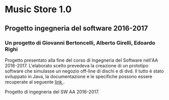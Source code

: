 <h1> Music Store 1.0 </h1>
<h2> Progetto ingegneria del software 2016-2017</h2>
<h3> Un progetto di <b> Giovanni Bertoncelli, Alberto Girelli, Edoardo Righi </b></h3>
Progetto presentato alla fine del corso di Ingegneria del Software nell'AA 2016-2017.
L'elaborato scelto prevedeva la creazione di un prototipo software che simulasse un
negozio off-line di dischi e di dvd.
Il tutto è stato sviluppato in Java, la documentazione e le specifiche possono essere recuperate
al seguente <a href="https://github.com/HighSoftWare96/Progetto-ING.SW-2017/blob/master/Documentazione%20MusicStore%20V1%20.pdf"> link </a>.


Progetto di ingegneria del SW AA 2016-2017.
